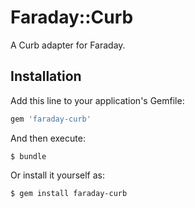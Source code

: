 # Faraday::Curb

A Curb adapter for Faraday.

## Installation

Add this line to your application's Gemfile:

```ruby
gem 'faraday-curb'
```

And then execute:

    $ bundle

Or install it yourself as:

    $ gem install faraday-curb
